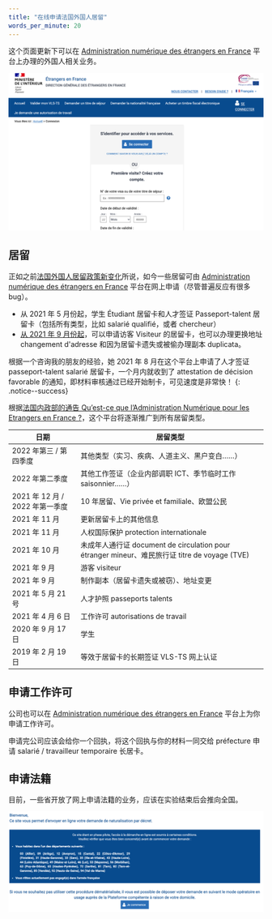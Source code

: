 ```yaml
---
title: "在线申请法国外国人居留"
words_per_minute: 20
---
```


这个页面更新下可以在 [Administration numérique des étrangers en France](https://administration-etrangers-en-france.interieur.gouv.fr) 平台上办理的外国人相关业务。

<img src="/assets/images/2021/08/anef.png" width="800px" />

## 居留

正如之前[法国外国人居留政策新变化](/tds/changements-2020)所说，如今一些居留可由 [Administration numérique des étrangers en France](https://administration-etrangers-en-france.interieur.gouv.fr) 平台在网上申请（尽管普遍反应有很多 bug）。

- 从 2021 年 5 月份起，学生 Étudiant 居留卡和人才签证 Passeport-talent 居留卡（包括所有类型，比如 salarié qualifié，或者 chercheur）
- [从 2021 年 9 月份起](<https://www.immigration.interieur.gouv.fr/Info-ressources/Actualites/Communiques/Nouvelle-etape-dans-la-modernisation-du-service-rendu-aux-usagers-etrangers-3-nouvelles-demarches-a-effectuer-integralement-en-ligne>)，可以申请访客 Visiteur 的居留卡，也可以办理更换地址 changement d'adresse 和因为居留卡遗失或被偷办理副本 duplicata。

根据一个咨询我的朋友的经验，她 2021 年 8 月在这个平台上申请了人才签证 passeport-talent salarié 居留卡，一个月内就收到了 attestation de décision favorable 的通知，即材料审核通过已经开始制卡，可见速度是非常快！
{: .notice--success}

根据[法国内政部的通告 Qu’est-ce que l’Administration Numérique pour les Etrangers en France ?](https://www.immigration.interieur.gouv.fr/content/download/129229/1030015/file/Flyer-A4-ANEF-sept2021.pdf)，这个平台将逐渐推广到所有居留类型。

| 日期                            | 居留类型                                                     |
| ------------------------------- | ------------------------------------------------------------ |
| 2022 年第三 / 第四季度          | 其他类型（实习、疾病、人道主义、黑户变白……）                 |
| 2022 年第二季度                 | 其他工作签证（企业内部调职 ICT、季节临时工作 saisonnier……）  |
| 2021 年 12 月 / 2022 年第一季度 | 10 年居留、Vie privée et familiale、欧盟公民                 |
| 2021 年 11 月                   | 更新居留卡上的其他信息                                       |
| 2021 年 11 月                   | 人权国际保护 protection internationale                       |
| 2021 年 10 月                   | 未成年人通行证 document de circulation pour étranger mineur、难民旅行证 titre de voyage (TVE) |
| 2021 年 9 月                    | 游客 visiteur                                                |
| 2021 年 9 月                    | 制作副本（居留卡遗失或被窃）、地址变更                       |
| 2021 年 5 月 21 号              | 人才护照 passeports talents                                  |
| 2021 年 4 月 6 日               | 工作许可 autorisations de travail                            |
| 2020 年 9 月 17 日              | 学生                                                         |
| 2019 年 2 月 19 日              | 等效于居留卡的长期签证 VLS-TS 网上认证                       |

## 申请工作许可

公司也可以在 [Administration numérique des étrangers en France](https://administration-etrangers-en-france.interieur.gouv.fr) 平台上为你申请工作许可。

申请完公司应该会给你一个回执，将这个回执与你的材料一同交给 préfecture 申请 salarié / travailleur temporaire 长居卡。

## 申请法籍

目前，一些省开放了网上申请法籍的业务，应该在实验结束后会推向全国。

<img src="/assets/images/pages/naturalisation-demande-en-ligne.png" width="800px" />
